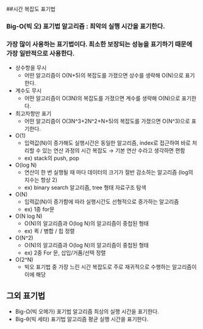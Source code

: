##시간 복잡도 표기법
### Big-O(빅 오) 표기법 알고리즘 : 최악의 실행 시간을 표기한다.
### 가장 많이 사용하는 표기법이다. 최소한 보장되는 성능을 표기하기 때문에 가장 일반적으로 사용한다.
 - 상수항을 무시      
   - 어떤 알고리즘이 O(N+5)의 복잡도를 가졌으면 상수를 생략해 O(N)으로 표기한다.
 - 계수도 무시
   - 어떤 알고리즘이 O(3N)의 복잡도를 가졌으면 계수를 생략해 O(N)으로 표기한다.
 - 최고차항만 표기
   - 어떤 알고리즘이 O(3N^3+2N^2+N+5)의 복잡도를 가졌으면 O(N^3)으로 표기한다.
 - O(1)
   - 입력값(N)이 증가해도 실행시간은 동일한 알고리즘, index로 접근하여 바로 처리할 수 있는 연산 과정의 시간 복잡도 → 기본 연산 수라고 생각하면 편함
   - ex) stack의 push, pop
 - O(log N)
   - 연산이 한 번 실행될 때 마다 데이터의 크기가 절반 감소하는 알고리즘 (log의 지수는 항상 2)
   - ex) binary search 알고리즘, tree 형태 자료구조 탐색
 - O(N)
   - 입력값(N)이 증가함에 따라 실행시간도 선형적으로 증가하는 알고리즘
   - ex) 1중 for문
 - O(N log N)
   - O(N)의 알고리즘과 O(log N)의 알고리즘이 중첩된 형태
   - ex) 퀵 / 병합 / 힙 정렬
 - O(N^2)
   - O(N)의 알고리즘과 O(log N)의 알고리즘이 중첩된 형태
   - ex) 2중 For 문, 삽입/거품/선택 정렬
 - O(2^N)
   - 빅오 표기법 중 가장 느린 시간 복잡도로 주로 재귀적으로 수행하는 알고리즘이 이에 해당
   
## 그외 표기법
   
- Big-Ω(빅 오메가) 표기법 알고리즘 최상의 실행 시간을 표기한다.
- Big-θ(빅 세타) 표기법 알고리즘 평균 실행 시간을 표기한다.
